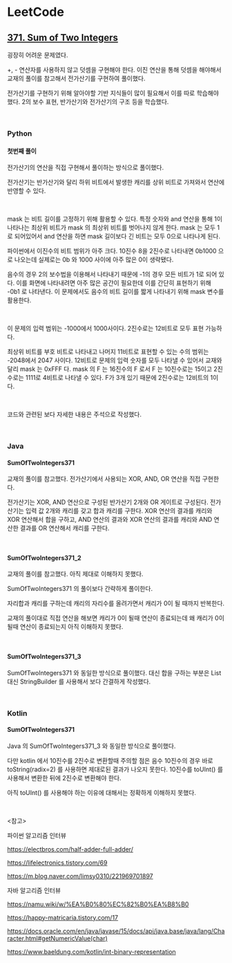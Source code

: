# LeetCode

## [371. Sum of Two Integers](https://leetcode.com/problems/sum-of-two-integers/)

굉장히 어려운 문제였다.

+, - 연산자를 사용하지 않고 덧셈을 구현해야 한다. 이진 연산을 통해 덧셈을 해야해서 교재의 풀이를 참고해서 전가산기를 구현하여 풀이했다.

전가산기를 구현하기 위해 알아야할 기반 지식들이 많이 필요해서 이를 따로 학습해야 했다. 2의 보수 표현, 반가산기와 전가산기의 구조 등을 학습했다.

<br>

### Python

#### 첫번째 풀이

전가산기의 연산을 직접 구현해서 풀이하는 방식으로 풀이했다.

전가산기는 반가산기와 달리 하위 비트에서 발생한 캐리를 상위 비트로 가져와서 연산에 반영할 수 있다.

<br>

mask 는 비트 길이를 고정하기 위해 활용할 수 있다. 특정 숫자와 and 연산을 통해 1이 나타나는 최상위 비트가 mask 의 최상위 비트를 벗어나지 않게 한다. mask 는 모두 1 로 되어있어서 and 연산을 하면 mask 길이보다 긴 비트는 모두 0으로 나타나게 된다.

파이썬에서 이진수의 비트 범위가 아주 크다. 10진수 8을 2진수로 나타내면 0b1000 으로 나오는데 실제로는 0b 와 1000 사이에 아주 많은 0이 생략됐다. 

음수의 경우 2의 보수법을 이용해서 나타내기 때문에 -1의 경우 모든 비트가 1로 되어 있다. 이를 화면에 나타내려면 아주 많은 공간이 필요한데 이를 간단히 표현하기 위해 -0b1 로 나타낸다. 이 문제에서도 음수의 비트 길이를 짧게 나타내기 위해 mask 변수를 활용한다.

<br>

이 문제의 입력 범위는 -1000에서 1000사이다. 2진수로는 12비트로 모두 표현 가능하다. 

최상위 비트를 부호 비트로 나타내고 나머지 11비트로 표현할 수 있는 수의 범위는 -2048에서 2047 사이다. 12비트로 문제의 입력 숫자를 모두 나타낼 수 있어서 교재와 달리 mask 는 0xFFF 다. mask 의 F 는 16진수의 F 로서 F 는 10진수로는 15이고 2진수로는 1111로 4비트로 나타낼 수 있다. F가 3개 있기 때문에 2진수로는 12비트의 1이다.

<br>

코드와 관련된 보다 자세한 내용은 주석으로 작성했다.

<br>

### Java

#### SumOfTwoIntegers371

교재의 풀이를 참고했다. 전가산기에서 사용되는 XOR, AND, OR 연산을 직접 구현한다.

전가산기는 XOR, AND 연산으로 구성된 반가산기 2개와 OR 게이트로 구성된다. 전가산기는 입력 값 2개와 캐리를 갖고 합과 캐리를 구한다. XOR 연산의 결과를 캐리와 XOR 연산해서 합을 구하고, AND 연산의 결과와 XOR 연산의 결과를 캐리와 AND 연산한 결과를 OR 연산해서 캐리를 구한다.

<br>

#### SumOfTwoIntegers371_2

교재의 풀이를 참고했다. 아직 제대로 이해하지 못했다.

SumOfTwoIntegers371 의 풀이보다 간략하게 풀이한다.

자리합과 캐리를 구하는데 캐리의 자리수를 올려가면서 캐리가 0이 될 때까지 반복한다. 

교재의 풀이대로 직접 연산을 해보면 캐리가 0이 될때 연산이 종료되는데 왜 캐리가 0이 될때 연산이 종료되는지 아직 이해하지 못했다.

<br>

#### SumOfTwoIntegers371_3

SumOfTwoIntegers371 와 동일한 방식으로 풀이했다. 대신 합을 구하는 부분은 List 대신 StringBuilder 를 사용해서 보다 간결하게 작성했다.

<br>

### Kotlin

#### SumOfTwoIntegers371

Java 의 SumOfTwoIntegers371_3 와 동일한 방식으로 풀이했다.

다만 kotlin 에서 10진수를 2진수로 변환할때 주의할 점은 음수 10진수의 경우 바로 toString(radix=2) 를 사용하면 제대로된 결과가 나오지 못한다. 10진수를 toUInt() 를 사용해서 변환한 뒤에 2진수로 변환해야 한다.

아직 toUInt() 를 사용해야 하는 이유에 대해서는 정확하게 이해하지 못했다.

<br>

<참고>

파이썬 알고리즘 인터뷰

https://electbros.com/half-adder-full-adder/

https://lifelectronics.tistory.com/69

https://m.blog.naver.com/limsy0310/221969701897

자바 알고리즘 인터뷰

https://namu.wiki/w/%EA%B0%80%EC%82%B0%EA%B8%B0

https://happy-matricaria.tistory.com/17

https://docs.oracle.com/en/java/javase/15/docs/api/java.base/java/lang/Character.html#getNumericValue(char)

https://www.baeldung.com/kotlin/int-binary-representation